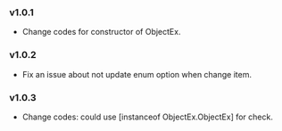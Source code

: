 ### v1.0.1

- Change codes for constructor of ObjectEx.

### v1.0.2

- Fix an issue about not update enum option when change item.

### v1.0.3

- Change codes: could use [instanceof ObjectEx.ObjectEx] for check.

<br />
<br />
<br />
